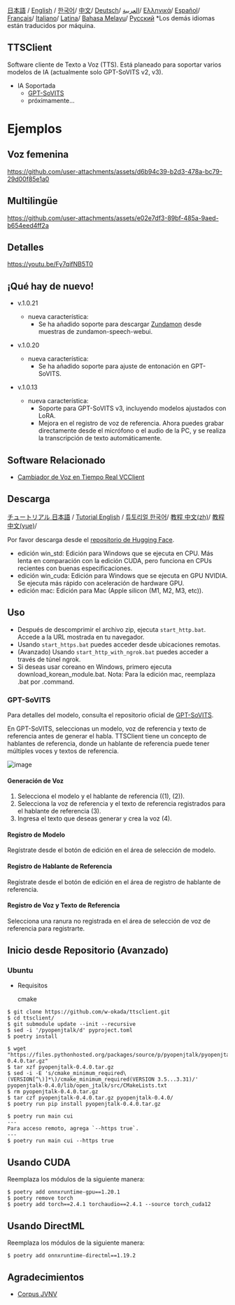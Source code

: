 [日本語](/README.md) /
[English](/docs_i18n/README_en.md) /
[한국어](/docs_i18n/README_ko.md)/
[中文](/docs_i18n/README_zh.md)/
[Deutsch](/docs_i18n/README_de.md)/
[العربية](/docs_i18n/README_ar.md)/
[Ελληνικά](/docs_i18n/README_el.md)/
[Español](/docs_i18n/README_es.md)/
[Français](/docs_i18n/README_fr.md)/
[Italiano](/docs_i18n/README_it.md)/
[Latina](/docs_i18n/README_la.md)/
[Bahasa Melayu](/docs_i18n/README_ms.md)/
[Русский](/docs_i18n/README_ru.md) 
  *Los demás idiomas están traducidos por máquina.

TTSClient
---

Software cliente de Texto a Voz (TTS). Está planeado para soportar varios modelos de IA (actualmente solo GPT-SoVITS v2, v3).

- IA Soportada
  - [GPT-SoVITS](https://github.com/RVC-Boss/GPT-SoVITS)
  - próximamente...

# Ejemplos

## Voz femenina

https://github.com/user-attachments/assets/d6b94c39-b2d3-478a-bc79-29d00f85e1a0

## Multilingüe

https://github.com/user-attachments/assets/e02e7df3-89bf-485a-9aed-b654eed4ff2a

## Detalles

https://youtu.be/Fy7qifNB5T0

## ¡Qué hay de nuevo!
- v.1.0.21
  - nueva característica:
    - Se ha añadido soporte para descargar [Zundamon](https://github.com/zunzun999/zundamon-speech-webui) desde muestras de zundamon-speech-webui.

- v.1.0.20
  - nueva característica:
    - Se ha añadido soporte para ajuste de entonación en GPT-SoVITS.

- v.1.0.13
  - nueva característica:
    - Soporte para GPT-SoVITS v3, incluyendo modelos ajustados con LoRA.
    - Mejora en el registro de voz de referencia. Ahora puedes grabar directamente desde el micrófono o el audio de la PC, y se realiza la transcripción de texto automáticamente.

## Software Relacionado
- [Cambiador de Voz en Tiempo Real VCClient](https://github.com/w-okada/voice-changer)

## Descarga

[チュートリアル 日本語](https://youtu.be/deOsmixKfbw) /
[Tutorial English](https://youtu.be/BhSIvoxSuxQ) /
[튜토리얼 한국어](https://youtu.be/FZINjbzdUgg)/
[教程 中文(zh)](https://youtu.be/IkOMV6rViog)/
[教程 中文(yue)](https://youtu.be/4Ms_9SBIbKk)/

Por favor descarga desde el [repositorio de Hugging Face](https://huggingface.co/wok000/ttsclient000/tree/main).

- edición win_std: Edición para Windows que se ejecuta en CPU. Más lenta en comparación con la edición CUDA, pero funciona en CPUs recientes con buenas especificaciones.
- edición win_cuda: Edición para Windows que se ejecuta en GPU NVIDIA. Se ejecuta más rápido con aceleración de hardware GPU.
- edición mac: Edición para Mac (Apple silicon (M1, M2, M3, etc)).

## Uso
- Después de descomprimir el archivo zip, ejecuta `start_http.bat`. Accede a la URL mostrada en tu navegador.
- Usando `start_https.bat` puedes acceder desde ubicaciones remotas.
- (Avanzado) Usando `start_http_with_ngrok.bat` puedes acceder a través de túnel ngrok.
- Si deseas usar coreano en Windows, primero ejecuta download_korean_module.bat.
Nota: Para la edición mac, reemplaza .bat por .command.

### GPT-SoVITS

Para detalles del modelo, consulta el repositorio oficial de [GPT-SoVITS](https://github.com/RVC-Boss/GPT-SoVITS).

En GPT-SoVITS, seleccionas un modelo, voz de referencia y texto de referencia antes de generar el habla. TTSClient tiene un concepto de hablantes de referencia, donde un hablante de referencia puede tener múltiples voces y textos de referencia.

![image](https://github.com/user-attachments/assets/032a65ed-b9d5-4f8a-8efe-73bd10b66593)

#### Generación de Voz

1. Selecciona el modelo y el hablante de referencia ((1), (2)).
2. Selecciona la voz de referencia y el texto de referencia registrados para el hablante de referencia (3).
3. Ingresa el texto que deseas generar y crea la voz (4).

#### Registro de Modelo

Regístrate desde el botón de edición en el área de selección de modelo.

#### Registro de Hablante de Referencia

Regístrate desde el botón de edición en el área de registro de hablante de referencia.

#### Registro de Voz y Texto de Referencia

Selecciona una ranura no registrada en el área de selección de voz de referencia para registrarte.

## Inicio desde Repositorio (Avanzado)

### Ubuntu

* Requisitos
  
  cmake

```
$ git clone https://github.com/w-okada/ttsclient.git
$ cd ttsclient/
$ git submodule update --init --recursive
$ sed -i '/pyopenjtalk/d' pyproject.toml
$ poetry install

$ wget "https://files.pythonhosted.org/packages/source/p/pyopenjtalk/pyopenjtalk-0.4.0.tar.gz"
$ tar xzf pyopenjtalk-0.4.0.tar.gz
$ sed -i -E 's/cmake_minimum_required\(VERSION[^\)]*\)/cmake_minimum_required(VERSION 3.5...3.31)/' pyopenjtalk-0.4.0/lib/open_jtalk/src/CMakeLists.txt
$ rm pyopenjtalk-0.4.0.tar.gz
$ tar czf pyopenjtalk-0.4.0.tar.gz pyopenjtalk-0.4.0/
$ poetry run pip install pyopenjtalk-0.4.0.tar.gz

$ poetry run main cui
---
Para acceso remoto, agrega `--https true`.
---
$ poetry run main cui --https true
```

## Usando CUDA
Reemplaza los módulos de la siguiente manera:
```
$ poetry add onnxruntime-gpu==1.20.1
$ poetry remove torch
$ poetry add torch==2.4.1 torchaudio==2.4.1 --source torch_cuda12
```

## Usando DirectML
Reemplaza los módulos de la siguiente manera:
```
$ poetry add onnxruntime-directml==1.19.2
```

## Agradecimientos
- [Corpus JVNV](https://sites.google.com/site/shinnosuketakamichi/research-topics/jvnv_corpus)
